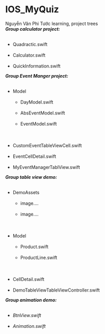 # IOS_MyQuiz
Nguyễn Văn Phi Tước learning, project trees <br>
<i><b>Group calculator project: </b></i>
<ul> 
  <li>Quadractic.swift</li>
  <li>Calculator.swift</li>
  <li>QuickInformation.swift</li>
</ul>
<i> <b>Group Event Manger project: </b></i> 
<ul> 
  <li>Model
    <ul> 
      <li>DayModel.swift</li>
      <li>AbsEventModel.swift</li>
      <li>EventModel.swift</li>
    </ul>
  </li><br>
  <li>CustomEventTableViewCell.swift</li>
  <li>EventCellDetail.swift</li>
  <li>MyEventManagerTablView.swift</li>
</ul>
<i> <b> Group table view demo: </b></i> 
<ul> 
  <li>DemoAssets
    <ul> 
      <li>image....</li>
      <li>image....</li>
    </ul>
  </li><br>
  <li>Model
    <ul>
      <li>Product.swift</li>
      <li>ProductLine.swift</li>
    </ul>
  </li><br>
  <li>CellDetail.swift</li>
  <li>DemoTableViewTableViewController.swift</li>
</ul>
<i> <b> Group animation demo: </b><i> 
<ul> 
  <li>BtnView.swift</li>
  <li>Animation.swift</li>
    </ul>
